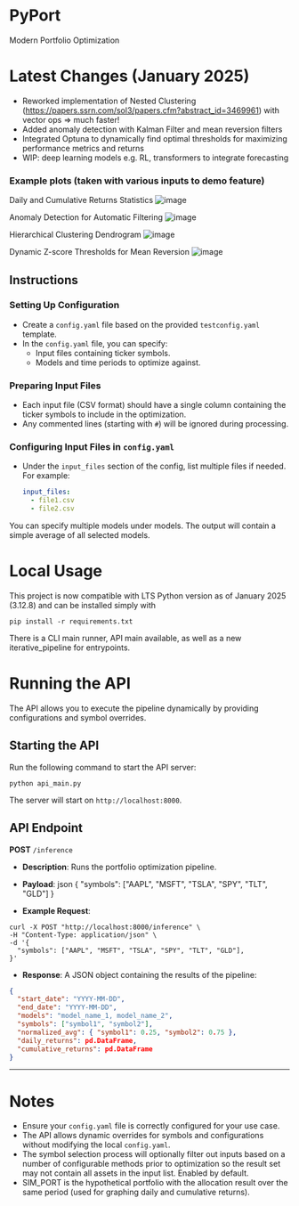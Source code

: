 # PyPort
Modern Portfolio Optimization 

# Latest Changes (January 2025)
- Reworked implementation of Nested Clustering (https://papers.ssrn.com/sol3/papers.cfm?abstract_id=3469961) with vector ops => much faster!
- Added anomaly detection with Kalman Filter and mean reversion filters
- Integrated Optuna to dynamically find optimal thresholds for maximizing performance metrics and returns
- WIP: deep learning models e.g. RL, transformers to integrate forecasting 

### Example plots (taken with various inputs to demo feature)

Daily and Cumulative Returns Statistics
![image](https://github.com/user-attachments/assets/10fd55c7-728f-454c-a408-95a8fd17f6d7)

Anomaly Detection for Automatic Filtering
![image](https://github.com/user-attachments/assets/f8048fe3-4d92-4424-8d40-68490d47374d)

Hierarchical Clustering Dendrogram
![image](https://github.com/user-attachments/assets/ec4b9b05-e32e-4012-a49c-4446ef0ce603)

Dynamic Z-score Thresholds for Mean Reversion
![image](https://github.com/user-attachments/assets/58b510e8-ccf6-4cba-8cf6-c4790f8c4aab)

## Instructions

### Setting Up Configuration
- Create a `config.yaml` file based on the provided `testconfig.yaml` template.
- In the `config.yaml` file, you can specify:
  - Input files containing ticker symbols.
  - Models and time periods to optimize against.

### Preparing Input Files
- Each input file (CSV format) should have a single column containing the ticker symbols to include in the optimization.
- Any commented lines (starting with `#`) will be ignored during processing.

### Configuring Input Files in `config.yaml`
- Under the `input_files` section of the config, list multiple files if needed. For example:
  ```yaml
  input_files:
    - file1.csv
    - file2.csv

You can specify multiple models under models. The output will contain a simple average of all selected models.

# Local Usage

This project is now compatible with LTS Python version as of January 2025 (3.12.8) and can be installed simply with 
```
pip install -r requirements.txt
```
There is a CLI main runner, API main available, as well as a new iterative_pipeline for entrypoints.

# Running the API

The API allows you to execute the pipeline dynamically by providing configurations and symbol overrides.

## Starting the API

Run the following command to start the API server:

```
python api_main.py
```

The server will start on `http://localhost:8000`.

## API Endpoint

**POST** `/inference`

- **Description**: Runs the portfolio optimization pipeline.
- **Payload**: json { "symbols": ["AAPL", "MSFT", "TSLA", "SPY", "TLT", "GLD"] }

- **Example Request**:

```
curl -X POST "http://localhost:8000/inference" \
-H "Content-Type: application/json" \
-d '{
  "symbols": ["AAPL", "MSFT", "TSLA", "SPY", "TLT", "GLD"],
}'
```

- **Response**: A JSON object containing the results of the pipeline:

```json
{
  "start_date": "YYYY-MM-DD",
  "end_date": "YYYY-MM-DD",
  "models": "model_name_1, model_name_2",
  "symbols": ["symbol1", "symbol2"],
  "normalized_avg": { "symbol1": 0.25, "symbol2": 0.75 },
  "daily_returns": pd.DataFrame,
  "cumulative_returns": pd.DataFrame
}
```

---

# Notes

- Ensure your `config.yaml` file is correctly configured for your use case.
- The API allows dynamic overrides for symbols and configurations without modifying the local `config.yaml`.
- The symbol selection process will optionally filter out inputs based on a number of configurable methods prior to optimization so the result set may not contain all assets in the input list. Enabled by default.
- SIM_PORT is the hypothetical portfolio with the allocation result over the same period (used for graphing daily and cumulative returns).


